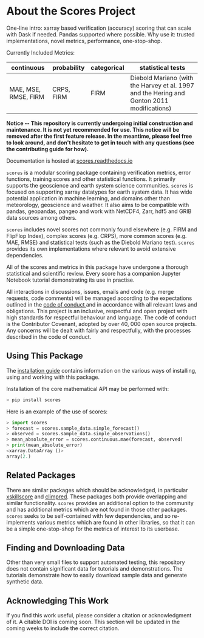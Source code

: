 # About the Scores Project

One-line intro: xarray based verification (accuracy) scoring that can scale with Dask if needed. Pandas supported where possible.
Why use it: trusted implementations, novel metrics, performance, one-stop-shop.

Currently Included Metrics:

| continuous | probability | categorical | statistical tests      |
| ---------- | ----------- | ----------- | ----------- |
| MAE, MSE, RMSE, FIRM | CRPS, FIRM | FIRM |  Diebold Mariano (with the Harvey et al. 1997 and the Hering and Genton 2011 modifications) |


**Notice -- This repository is currently undergoing initial construction and maintenance. It is not yet recommended for use. This notice will be removed after the first feature release. In the meantime, please feel free to look around, and don't hesitate to get in touch with any questions (see the contributing guide for how).**

Documentation is hosted at [scores.readthedocs.io](https://scores.readthedocs.io)

`scores` is a modular scoring package containing verification metrics, error functions, training scores and other statistical functions. It primarily supports the geoscience and earth system science communities. `scores` is focused on supporting xarray datatypes for earth system data. It has wide potential application in machine learning, and domains other than meteorology, geoscience and weather. It also aims to be compatible with pandas, geopandas, pangeo and work with NetCDF4, Zarr, hdf5 and GRIB data sources among others.

`scores` includes novel scores not commonly found elsewhere (e.g. FIRM and FlipFlop Index), complex scores (e.g. CRPS), more common scores (e.g. MAE, RMSE) and statistical tests (such as the Diebold Mariano test). `scores` provides its own implementations where relevant to avoid extensive dependencies.

All of the scores and metrics in this package have undergone a thorough statistical and scientific review. Every score has a companion Jupyter Notebook tutorial demonstrating its use in practise.

All interactions in discussions, issues, emails and code (e.g. merge requests, code comments) will be managed according to the expectations outlined in the [ code of conduct ](CODE_OF_CONDUCT.md) and in accordance with all relevant laws and obligations. This project is an inclusive, respectful and open project with high standards for respectful behaviour and language. The code of conduct is the Contributor Covenant, adopted by over 40, 000 open source projects. Any concerns will be dealt with fairly and respectfully, with the processes described in the code of conduct.

## Using This Package

The [installation guide](docs/installation.md) contains information on the various ways of installing, using and working with this package. 

Installation of the core mathematical API may be performed with:

```py
> pip install scores
```

Here is an example of the use of scores:

```py
> import scores
> forecast = scores.sample_data.simple_forecast()
> observed = scores.sample_data.simple_observations()
> mean_absolute_error = scores.continuous.mae(forecast, observed)
> print(mean_absolute_error)
<xarray.DataArray ()>
array(2.)
```

## Related Packages

There are similar packages which should be acknowledged, in particular [xskillscore](https://xskillscore.readthedocs.io/en/stable/) and [climpred](https://github.com/pangeo-data/climpred). These packages both provide overlapping and similar functionality. `scores` provides an additional option to the community and has additional metrics which are not found in those other packages. `scores` seeks to be self-contained with few dependencies, and so re-implements various metrics which are found in other libraries, so that it can be a simple one-stop-shop for the metrics of interest to its userbase.

## Finding and Downloading Data

Other than very small files to support automated testing, this repository does not contain significant data for tutorials and demonstrations. The tutorials demonstrate how to easily download sample data and generate synthetic data.

## Acknowledging This Work

If you find this work useful, please consider a citation or acknowledgment of it. A citable DOI is coming soon. This section will be updated in the coming weeks to include the correct citation.
